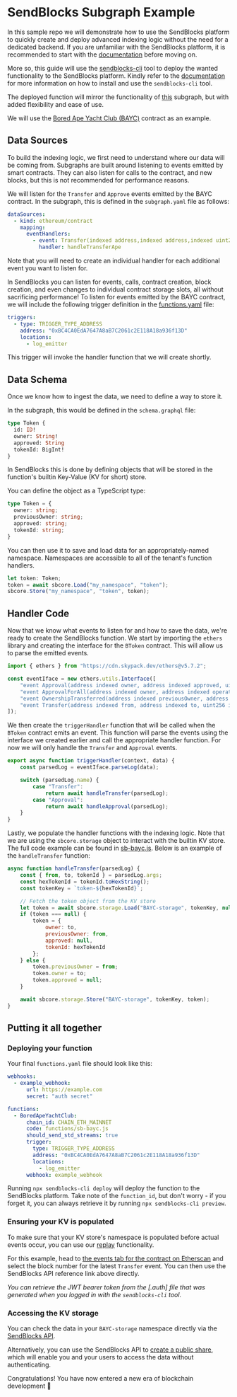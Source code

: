 # SendBlocks Subgraph Example

In this sample repo we will demonstrate how to use the SendBlocks platform to quickly create and deploy advanced indexing logic without the need for a dedicated backend. If you are unfamiliar with the SendBlocks platform, it is recommended to start with the [documentation](https://sendblocks.readme.io/docs) before moving on.

More so, this guide will use the [sendblocks-cli](https://www.npmjs.com/package/sendblocks-cli) tool to deploy the wanted functionality to the SendBlocks platform. Kindly refer to the [documentation](https://github.com/sendblocks/sendblocks-cli) for more information on how to install and use the `sendblocks-cli` tool.

The deployed function will mirror the functionality of [this](https://github.com/dabit3/bored-ape-yacht-club-api-and-subgraph) subgraph, but with added flexibility and ease of use.

We will use the [Bored Ape Yacht Club (BAYC)](https://etherscan.io/address/0xBC4CA0EdA7647A8aB7C2061c2E118A18a936f13D) contract as an example.

## Data Sources

To build the indexing logic, we first need to understand where our data will be coming from. Subgraphs are built around listening to events emitted by smart contracts. They can also listen for calls to the contract, and new blocks, but this is not recommended for performance reasons.

We will listen for the `Transfer` and `Approve` events emitted by the BAYC contract. In the subgraph, this is defined in the `subgraph.yaml` file as follows:

```yaml
dataSources:
  - kind: ethereum/contract
    mapping:
      eventHandlers:
        - event: Transfer(indexed address,indexed address,indexed uint256)
          handler: handleTransferApe
```

Note that you will need to create an individual handler for each additional event you want to listen for.

In SendBlocks you can listen for events, calls, contract creation, block creation, and even changes to individual contract storage slots, all without sacrificing performance!
To listen for events emitted by the BAYC contract, we will include the following trigger definition in the [functions.yaml](src/functions.yaml) file:

```yaml
triggers:
  - type: TRIGGER_TYPE_ADDRESS
    address: "0xBC4CA0EdA7647A8aB7C2061c2E118A18a936f13D"
    locations:
      - log_emitter
```

This trigger will invoke the handler function that we will create shortly.

## Data Schema

Once we know how to ingest the data, we need to define a way to store it.

In the subgraph, this would be defined in the `schema.graphql` file:

```graphql
type Token {
  id: ID!
  owner: String!
  approved: String
  tokenId: BigInt!
}
```

In SendBlocks this is done by defining objects that will be stored in the function's builtin Key-Value (KV for short) store.

You can define the object as a TypeScript type:

```typescript
type Token = {
  owner: string;
  previousOwner: string;
  approved: string;
  tokenId: string;
}
```

You can then use it to save and load data for an appropriately-named namespace. Namespaces are accessible to all of the tenant's function handlers.

```typescript
let token: Token;
token = await sbcore.Load("my_namespace", "token");
sbcore.Store("my_namespace", "token", token);
```

## Handler Code

Now that we know what events to listen for and how to save the data, we're ready to create the SendBlocks function. We start by importing the `ethers` library and creating the interface for the `BToken` contract. This will allow us to parse the emitted events.

```javascript
import { ethers } from "https://cdn.skypack.dev/ethers@v5.7.2";

const eventIface = new ethers.utils.Interface([
    "event Approval(address indexed owner, address indexed approved, uint256 indexed tokenId)",
    "event ApprovalForAll(address indexed owner, address indexed operator, bool approved)",
    "event OwnershipTransferred(address indexed previousOwner, address indexed newOwner)",
    "event Transfer(address indexed from, address indexed to, uint256 indexed tokenId)",
]);
```

We then create the `triggerHandler` function that will be called when the `BToken` contract emits an event. This function will parse the events using the interface we created earlier and call the appropriate handler function. For now we will only handle the `Transfer` and `Approval` events.

```javascript
export async function triggerHandler(context, data) {
    const parsedLog = eventIface.parseLog(data);

    switch (parsedLog.name) {
        case "Transfer":
            return await handleTransfer(parsedLog);
        case "Approval":
            return await handleApproval(parsedLog);
    }
}
```

Lastly, we populate the handler functions with the indexing logic. Note that we are using the `sbcore.storage` object to interact with the builtin KV store. The full code example can be found in [sb-bayc.js](functions/sb-bayc.js). Below is an example of the `handleTransfer` function:

```javascript
async function handleTransfer(parsedLog) {
    const { from, to, tokenId } = parsedLog.args;
    const hexTokenId = tokenId.toHexString();
    const tokenKey = `token-${hexTokenId}`;

    // Fetch the token object from the KV store
    let token = await sbcore.storage.Load("BAYC-storage", tokenKey, null);
    if (token === null) {
        token = {
            owner: to,
            previousOwner: from,
            approved: null,
            tokenId: hexTokenId
        };
    } else {
        token.previousOwner = from;
        token.owner = to;
        token.approved = null;
    }

    await sbcore.storage.Store("BAYC-storage", tokenKey, token);
}
```

## Putting it all together

### Deploying your function

Your final `functions.yaml` file should look like this:

```yaml
webhooks:
  - example_webhook:
      url: https://example.com
      secret: "auth secret"

functions:
  - BoredApeYachtClub:
      chain_id: CHAIN_ETH_MAINNET
      code: functions/sb-bayc.js
      should_send_std_streams: true
      trigger:
        type: TRIGGER_TYPE_ADDRESS
        address: "0xBC4CA0EdA7647A8aB7C2061c2E118A18a936f13D"
        locations:
          - log_emitter
      webhook: example_webhook
```

Running `npx sendblocks-cli deploy` will deploy the function to the SendBlocks platform. Take note of the `function_id`, but don't worry - if you forget it, you can always retrieve it by running `npx sendblocks-cli preview`.

### Ensuring your KV is populated

To make sure that your KV store's namespace is populated before actual events occur, you can use our [replay](https://sendblocks.readme.io/reference/replay_blocks_api_v1_functions_replay_blocks_post) functionality.

For this example, head to [the events tab for the contract on Etherscan](https://etherscan.io/address/0xBC4CA0EdA7647A8aB7C2061c2E118A18a936f13D#events) and select the block number for the latest `Transfer` event. You can then use the SendBlocks API reference link above directly.

*You can retrieve the JWT bearer token from the [.auth] file that was generated when you logged in with the `sendblocks-cli` tool.*

### Accessing the KV storage

You can check the data in your `BAYC-storage` namespace directly via the [SendBlocks API](https://sendblocks.readme.io/reference/get_namespace_storage_api_v1_storage_namespaces__namespace_id__values_get).

Alternatively, you can use the SendBlocks API to [create a public share](https://sendblocks.readme.io/reference/create_public_share_api_v1_storage_namespaces__namespace_id__shares_post), which will enable you and your users to access the data without authenticating.

Congratulations! You have now entered a new era of blockchain development 🚀
